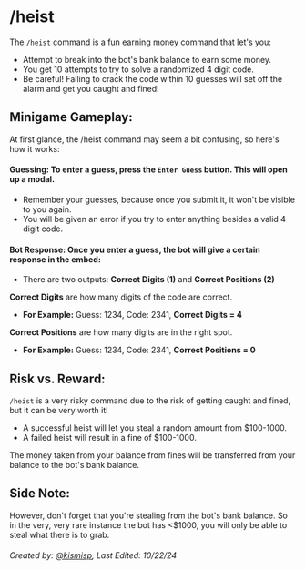 # /heist

The `/heist` command is a fun earning money command that let's you:
- Attempt to break into the bot's bank balance to earn some money.
- You get 10 attempts to try to solve a randomized 4 digit code.
- Be careful! Failing to crack the code within 10 guesses will set off the alarm and get you caught and fined!

## Minigame Gameplay:

At first glance, the /heist command may seem a bit confusing, so here's how it works:

#### Guessing: To enter a guess, press the `Enter Guess` button. This will open up a modal.
- Remember your guesses, because once you submit it, it won't be visible to you again.
- You will be given an error if you try to enter anything besides a valid 4 digit code.

#### Bot Response: Once you enter a guess, the bot will give a certain response in the embed:
- There are two outputs: **Correct Digits (1)** and **Correct Positions (2)**

**Correct Digits** are how many digits of the code are correct.
- **For Example:** Guess: 1234, Code: 2341, **Correct Digits = 4**

**Correct Positions** are how many digits are in the right spot.
- **For Example:** Guess: 1234, Code: 2341, **Correct Positions = 0**

## Risk vs. Reward:

`/heist` is a very risky command due to the risk of getting caught and fined, but it can be very worth it!
- A successful heist will let you steal a random amount from $100-1000.
- A failed heist will result in a fine of $100-1000.

The money taken from your balance from fines will be transferred from your balance to the bot's bank balance.

## Side Note:
However, don't forget that you're stealing from the bot's bank balance. So in the very, very rare instance the bot has <$1000, you will only be able to steal what there is to grab.


###### Created by: [@kismisp](https://discordapp.com/users/1206865169846632450), Last Edited: 10/22/24
